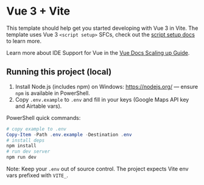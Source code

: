# Vue 3 + Vite

This template should help get you started developing with Vue 3 in Vite. The template uses Vue 3 `<script setup>` SFCs, check out the [script setup docs](https://v3.vuejs.org/api/sfc-script-setup.html#sfc-script-setup) to learn more.

Learn more about IDE Support for Vue in the [Vue Docs Scaling up Guide](https://vuejs.org/guide/scaling-up/tooling.html#ide-support).

## Running this project (local)

1. Install Node.js (includes npm) on Windows: https://nodejs.org/ — ensure `npm` is available in PowerShell.
2. Copy `.env.example` to `.env` and fill in your keys (Google Maps API key and Airtable vars).

PowerShell quick commands:

```powershell
# copy example to .env
Copy-Item -Path .env.example -Destination .env
# install deps
npm install
# run dev server
npm run dev
```

Note: Keep your `.env` out of source control. The project expects Vite env vars prefixed with `VITE_`.
